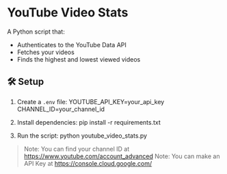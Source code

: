 # YouTube Video Stats

A Python script that:
- Authenticates to the YouTube Data API
- Fetches your videos
- Finds the highest and lowest viewed videos

## 🛠 Setup

1. Create a `.env` file:
YOUTUBE_API_KEY=your_api_key
CHANNEL_ID=your_channel_id

2. Install dependencies:
pip install -r requirements.txt

3. Run the script:
python youtube_video_stats.py

> Note: You can find your channel ID at https://www.youtube.com/account_advanced
> Note: You can make an API Key at https://console.cloud.google.com/
